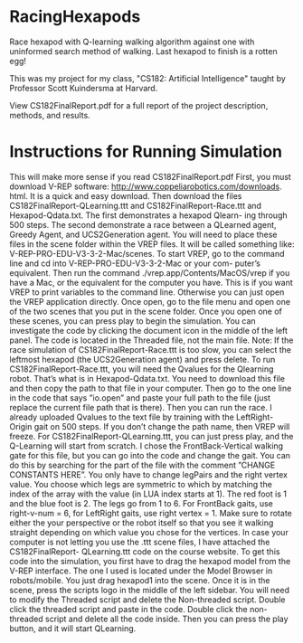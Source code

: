 # RacingHexapods
Race hexapod with Q-learning walking algorithm against one with uninformed search method of walking. Last hexapod to finish is a rotten egg!

This was my project for my class, "CS182: Artificial Intelligence" taught by Professor Scott Kuindersma at Harvard.

View CS182FinalReport.pdf for a full report of the project description, methods, and results.

# Instructions for Running Simulation

This will make more sense if you read CS182FinalReport.pdf
First, you must download V-REP software: http://www.coppeliarobotics.com/downloads.
html. It is a quick and easy download. Then download the files CS182FinalReport-QLearning.ttt and CS182FinalReport-Race.ttt and Hexapod-Qdata.txt. The first demonstrates a hexapod Qlearn- ing through 500 steps. The second demonstrate a race between a QLearned agent, Greedy Agent, and UCS2Generation agent. You will need to place these files in the scene folder within the VREP files. It will be called something like: V-REP-PRO-EDU-V3-3-2-Mac/scenes.
To start VREP, go to the command line and cd into V-REP-PRO-EDU-V3-3-2-Mac or your com- puter’s equivalent. Then run the command ./vrep.app/Contents/MacOS/vrep if you have a Mac, or the equivalent for the computer you have. This is if you want VREP to print variables to the command line. Otherwise you can just open the VREP application directly.
Once open, go to the file menu and open one of the two scenes that you put in the scene folder. Once you open one of these scenes, you can press play to begin the simulation. You can investigate the code by clicking the document icon in the middle of the left panel. The code is located in the Threaded file, not the main file. Note: If the race simulation of CS182FinalReport-Race.ttt is too slow, you can select the leftmost hexapod (the UCS2Generation agent) and press delete.
To run CS182FinalReport-Race.ttt, you will need the Qvalues for the Qlearning robot. That’s what is in Hexapod-Qdata.txt. You need to download this file and then copy the path to that file
in your computer. Then go to the one line in the code that says ”io.open” and paste your full path to the file (just replace the current file path that is there). Then you can run the race. I already uploaded Qvalues to the text file by training with the LeftRight-Origin gait on 500 steps. If you don’t change the path name, then VREP will freeze.
For CS182FinalReport-QLearning.ttt, you can just press play, and the Q-Learning will start from scratch. I chose the FrontBack-Vertical walking gate for this file, but you can go into the code and change the gait. You can do this by searching for the part of the file with the comment ”CHANGE CONSTANTS HERE”. You only have to change legPairs and the right vertex value. You choose which legs are symmetric to which by matching the index of the array with the value (in LUA index starts at 1). The red foot is 1 and the blue foot is 2. The legs go from 1 to 6. For FrontBack gaits, use right-v-num = 6, for LeftRight gaits, use right vertex = 1. Make sure to rotate either the your perspective or the robot itself so that you see it walking straight depending on which value you chose for the vertices.
In case your computer is not letting you use the .ttt scene files, I have attached the CS182FinalReport- QLearning.ttt code on the course website. To get this code into the simulation, you first have to drag the hexapod model from the V-REP interface. The one I used is located under the Model Browser in robots/mobile. You just drag hexapod1 into the scene. Once it is in the scene, press
the scripts logo in the middle of the left sidebar. You will need to modify the Threaded script and delete the Non-threaded script. Double click the threaded script and paste in the code. Double click the non-threaded script and delete all the code inside. Then you can press the play button, and it will start QLearning.
